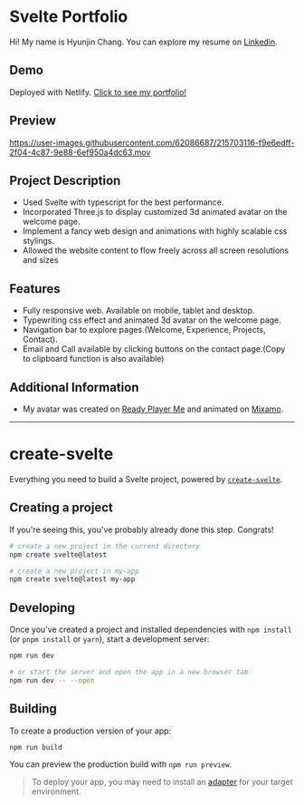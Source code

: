 # Svelte Portfolio
Hi! My name is Hyunjin Chang.
You can explore my resume on [Linkedin](https://www.linkedin.com/in/hyunjin-alice-chang-0a91621a3/).

## Demo
Deployed with Netlify. [Click to see my portfolio!](https://hyunjin-alice-chang-portfolio.netlify.app/)

## Preview
https://user-images.githubusercontent.com/62086687/215703116-f9e6edff-2f04-4c87-9e88-6ef950a4dc63.mov


## Project Description
- Used Svelte with typescript for the best performance.
- Incorporated Three.js to display customized 3d animated avatar on the welcome page.
- Implement a fancy web design and animations with highly scalable css stylings.
- Allowed the website content to flow freely across all screen resolutions and sizes

## Features
- Fully responsive web. Available on mobile, tablet and desktop.
- Typewriting css effect and animated 3d avatar on the welcome page.
- Navigation bar to explore pages.(Welcome, Experience, Projects, Contact).
- Email and Call available by clicking buttons on the contact page.(Copy to clipboard function is also available)

## Additional Information
- My avatar was created on [Ready Player Me](https://readyplayer.me/) and animated on [Mixamo](https://www.mixamo.com/#/).

---------------

# create-svelte

Everything you need to build a Svelte project, powered by [`create-svelte`](https://github.com/sveltejs/kit/tree/master/packages/create-svelte).

## Creating a project

If you're seeing this, you've probably already done this step. Congrats!

```bash
# create a new project in the current directory
npm create svelte@latest

# create a new project in my-app
npm create svelte@latest my-app
```

## Developing

Once you've created a project and installed dependencies with `npm install` (or `pnpm install` or `yarn`), start a development server:

```bash
npm run dev

# or start the server and open the app in a new browser tab
npm run dev -- --open
```

## Building

To create a production version of your app:

```bash
npm run build
```

You can preview the production build with `npm run preview`.

> To deploy your app, you may need to install an [adapter](https://kit.svelte.dev/docs/adapters) for your target environment.
